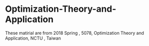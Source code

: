 # Optimization-Theory-and-Application
These matirial are from 2018 Spring , 5078, Optimization Theory and Application, NCTU , Taiwan
